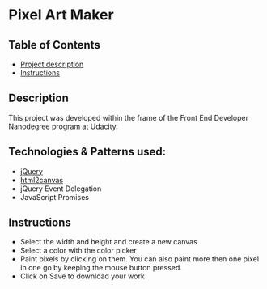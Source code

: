 # Pixel Art Maker

## Table of Contents
* [Project description](#description)
* [Instructions](#instructions)

## Description

This project was developed within the frame of the Front End Developer Nanodegree program at Udacity.

## Technologies & Patterns used:
* [jQuery](https://jquery.com/)
* [html2canvas](https://html2canvas.hertzen.com/)
* jQuery Event Delegation
* JavaScript Promises

## Instructions

* Select the width and height and create a new canvas
* Select a color with the color picker
* Paint pixels by clicking on them. You can also paint more then one pixel in one go by keeping the mouse button pressed.
* Click on Save to download your work